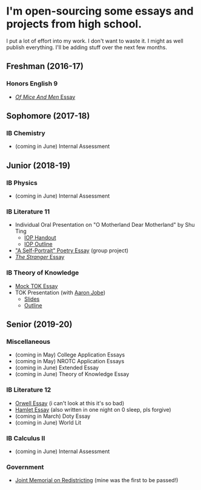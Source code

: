 # I'm open-sourcing some essays and projects from high school.
I put a lot of effort into my work. I don't want to waste it. I might as well publish everything. I'll be adding stuff over the next few months.

## Freshman (2016-17)
### Honors English 9
* [_Of Mice And Men_ Essay](https://github.com/Arinerron/school-work/blob/master/freshman/english/When%20Emotion%20Takes%20Control.pdf)

## Sophomore (2017-18)
### IB Chemistry
* (coming in June) Internal Assessment

## Junior (2018-19)
### IB Physics
* (coming in June) Internal Assessment

### IB Literature 11
* Individual Oral Presentation on "O Motherland Dear Motherland" by Shu Ting
  * [IOP Handout](https://github.com/Arinerron/school-work/blob/master/junior/poetry/O%20Motherland%2C%20Dear%20Motherland.pdf)
  * [IOP Outline](https://github.com/Arinerron/school-work/blob/master/junior/poetry/IOP%20Outline.pdf)
* ["A Self-Portrait" Poetry Essay](https://github.com/Arinerron/school-work/blob/master/junior/englishstuff/_A%20Self-Portrait_%20Essay.pdf) (group project)
* [_The Stranger_ Essay](https://github.com/Arinerron/school-work/blob/master/junior/englishstuff/The%20Stranger.pdf)

### IB Theory of Knowledge
* [Mock TOK Essay](https://github.com/Arinerron/school-work/blob/master/junior/mock-tok/README.md)
* TOK Presentation (with [Aaron Jobe](https://github.com/dirtyc0wsay))
  * [Slides](https://github.com/Arinerron/school-work/blob/master/junior/tokiop/TOK%20Presentation.pdf)
  * [Outline](https://github.com/Arinerron/school-work/blob/master/junior/tokiop/TOK%20-%20IOP%20Summary.pdf)
  
## Senior (2019-20)

### Miscellaneous
* (coming in May) College Application Essays
* (coming in May) NROTC Application Essays
* (coming in June) Extended Essay
* (coming in June) Theory of Knowledge Essay

### IB Literature 12
* [Orwell Essay](https://github.com/Arinerron/school-work/blob/master/senior/orwell/George%20Orwell%20Final%20Essay.pdf) (i can't look at this it's so bad)
* [Hamlet Essay](https://github.com/Arinerron/school-work/blob/master/senior/hamlet/English%20-%20Hamlet%20Essay%20-%20Final%20Draft.pdf) (also written in one night on 0 sleep, pls forgive)
* (coming in March) Doty Essay
* (coming in June) World Lit

### IB Calculus II
* (coming in June) Internal Assessment

### Government
* [Joint Memorial on Redistricting](https://github.com/Arinerron/school-work/blob/master/senior/government/Government%20-%20Joint%20Memorial%20110.pdf) (mine was the first to be passed!)
